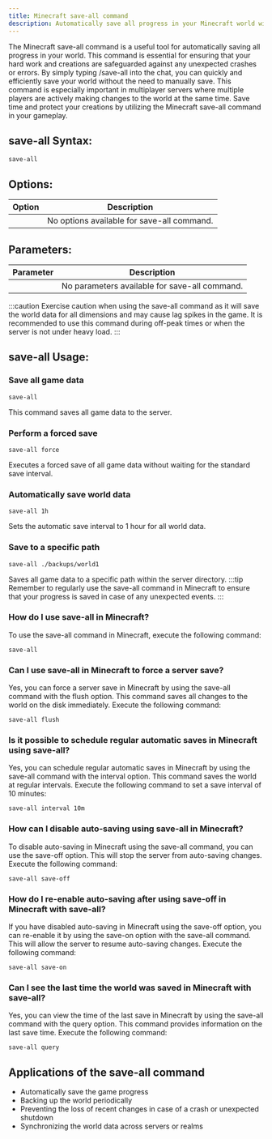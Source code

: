 ```yaml
---
title: Minecraft save-all command
description: Automatically save all progress in your Minecraft world with the convenient save-all command. Learn how to use it efficiently to safeguard your creations.
---
```


The Minecraft save-all command is a useful tool for automatically saving all progress in your world. This command is essential for ensuring that your hard work and creations are safeguarded against any unexpected crashes or errors. By simply typing /save-all into the chat, you can quickly and efficiently save your world without the need to manually save. This command is especially important in multiplayer servers where multiple players are actively making changes to the world at the same time. Save time and protect your creations by utilizing the Minecraft save-all command in your gameplay.

## save-all Syntax:
```console
save-all
```
## Options:
| Option | Description                   |
|--------|-------------------------------|
|        | No options available for save-all command. |

## Parameters:
| Parameter | Description                                |
|-----------|--------------------------------------------|
|           | No parameters available for save-all command. |

:::caution
Exercise caution when using the save-all command as it will save the world data for all dimensions and may cause lag spikes in the game. It is recommended to use this command during off-peak times or when the server is not under heavy load.
:::
## save-all Usage:
### Save all game data
```console
save-all
```
This command saves all game data to the server.

### Perform a forced save
```console
save-all force
```
Executes a forced save of all game data without waiting for the standard save interval.

### Automatically save world data
```console
save-all 1h
```
Sets the automatic save interval to 1 hour for all world data.

### Save to a specific path
```console
save-all ./backups/world1
```
Saves all game data to a specific path within the server directory.
:::tip
Remember to regularly use the save-all command in Minecraft to ensure that your progress is saved in case of any unexpected events.
:::

### How do I use save-all in Minecraft?
To use the save-all command in Minecraft, execute the following command:
```console
save-all
```

### Can I use save-all in Minecraft to force a server save?
Yes, you can force a server save in Minecraft by using the save-all command with the flush option. This command saves all changes to the world on the disk immediately. Execute the following command:
```console
save-all flush
```

### Is it possible to schedule regular automatic saves in Minecraft using save-all?
Yes, you can schedule regular automatic saves in Minecraft by using the save-all command with the interval option. This command saves the world at regular intervals. Execute the following command to set a save interval of 10 minutes:
```console
save-all interval 10m
```

### How can I disable auto-saving using save-all in Minecraft?
To disable auto-saving in Minecraft using the save-all command, you can use the save-off option. This will stop the server from auto-saving changes. Execute the following command:
```console
save-all save-off
```

### How do I re-enable auto-saving after using save-off in Minecraft with save-all?
If you have disabled auto-saving in Minecraft using the save-off option, you can re-enable it by using the save-on option with the save-all command. This will allow the server to resume auto-saving changes. Execute the following command:
```console
save-all save-on
```

### Can I see the last time the world was saved in Minecraft with save-all?
Yes, you can view the time of the last save in Minecraft by using the save-all command with the query option. This command provides information on the last save time. Execute the following command:
```console
save-all query
```
## Applications of the save-all command

- Automatically save the game progress
- Backing up the world periodically
- Preventing the loss of recent changes in case of a crash or unexpected shutdown
- Synchronizing the world data across servers or realms